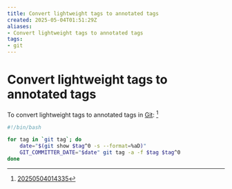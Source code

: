 ```yaml
---
title: Convert lightweight tags to annotated tags
created: 2025-05-04T01:51:29Z
aliases:
- Convert lightweight tags to annotated tags
tags:
- git
---
```


# Convert lightweight tags to annotated tags

To convert lightweight tags to annotated tags in [Git](../tags/git.md): [^1]

```bash
#!/bin/bash

for tag in `git tag`; do
    date="$(git show $tag^0 -s --format=%aD)"
    GIT_COMMITTER_DATE="$date" git tag -a -f $tag $tag^0
done
```

[^1]: [20250504014335](../entries/20250504014335.md)